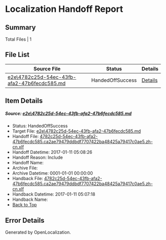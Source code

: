 # <a name='report-top'></a> Localization Handoff Report

## Summary
 Total Files | 1

## File List
 Source File | Status | Details 
 ----------- | ------ | ------- 
 [e2e\4782c25d-54ec-43fb-afa2-47b6fecdc585.md](https://github.com/OpenLocalizationTestOrg/ol-test0/blob/298f99ec7e7497a999778985c8fc85993a2ec9d6/e2e/4782c25d-54ec-43fb-afa2-47b6fecdc585.md) | HandedOffSuccess | [Details](#c4e97eb5c96b1a325d9b8d19fede36005ecfdc2d1)

## Item Details
##### <a name='c4e97eb5c96b1a325d9b8d19fede36005ecfdc2d1'></a> Source: [e2e\4782c25d-54ec-43fb-afa2-47b6fecdc585.md](https://github.com/OpenLocalizationTestOrg/ol-test0/blob/298f99ec7e7497a999778985c8fc85993a2ec9d6/e2e/4782c25d-54ec-43fb-afa2-47b6fecdc585.md)
* Status: HandedOffSuccess
* Target File: [e2e\4782c25d-54ec-43fb-afa2-47b6fecdc585.md](https://github.com/OpenLocalizationTestOrg/ol-test0-zhcn/blob/72e5132d6220a6086c884449cf5e822e897891a8/e2e/4782c25d-54ec-43fb-afa2-47b6fecdc585.md)
* Handoff File: [4782c25d-54ec-43fb-afa2-47b6fecdc585.ca2ae79479ddbdf7707422ba48425a79417c0ae5.zh-cn.xlf](https://github.com/OpenLocalizationTestOrg/ol-test0-handoff/blob/70d6d3da2d41e1b081c9abf28ecbd8bd90cd0786/ol-handoff/OpenLocalizationTestOrg/ol-test0-zhcn/shujia/ht/4782c25d-54ec-43fb-afa2-47b6fecdc585.ca2ae79479ddbdf7707422ba48425a79417c0ae5.zh-cn.xlf)
* Handoff Datetime: 2017-01-11 05:08:26
* Handoff Reason: Include
* Handoff Name: 
* Archive File: 
* Archive Datetime: 0001-01-01 00:00:00
* Handback File: [4782c25d-54ec-43fb-afa2-47b6fecdc585.ca2ae79479ddbdf7707422ba48425a79417c0ae5.zh-cn.xlf](https://github.com/OpenLocalizationTestOrg/ol-test0-handback/blob/b932df3040484a2d4d332ceded98d830c36a9a82/ol-handback/OpenLocalizationTestOrg/ol-test0-zhcn/shujia/ht/4782c25d-54ec-43fb-afa2-47b6fecdc585.ca2ae79479ddbdf7707422ba48425a79417c0ae5.zh-cn.xlf)
* Handback Datetime: 2017-01-11 05:07:18
* Handback Name: 
* [Back to Top](#report-top)


## Error Details

Generated by OpenLocalization.
